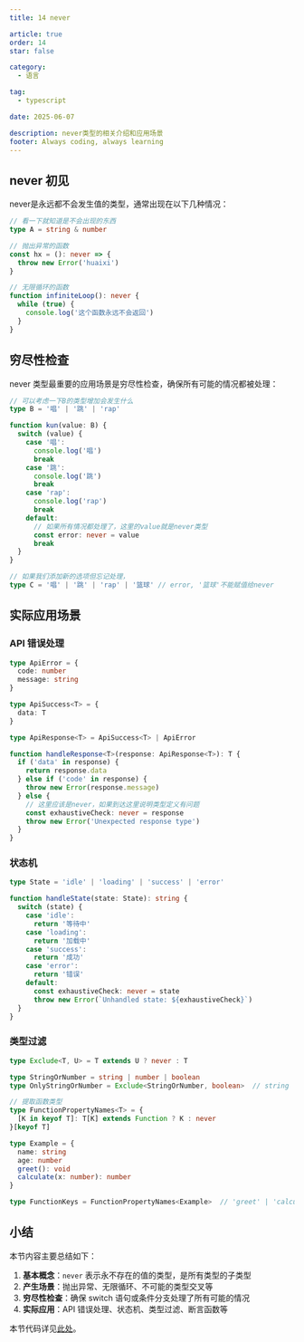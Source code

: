 ```yaml
---
title: 14 never

article: true
order: 14
star: false

category:
  - 语言

tag:
  - typescript

date: 2025-06-07

description: never类型的相关介绍和应用场景
footer: Always coding, always learning
---
```


<!-- more -->

## never 初见

never是永远都不会发生值的类型，通常出现在以下几种情况：

```typescript
// 看一下就知道是不会出现的东西
type A = string & number

// 抛出异常的函数
const hx = (): never => {
  throw new Error('huaixi')
}

// 无限循环的函数
function infiniteLoop(): never {
  while (true) {
    console.log('这个函数永远不会返回')
  }
}
```

## 穷尽性检查

never 类型最重要的应用场景是穷尽性检查，确保所有可能的情况都被处理：

```typescript
// 可以考虑一下B的类型增加会发生什么
type B = '唱' | '跳' | 'rap'

function kun(value: B) {
  switch (value) {
    case '唱':
      console.log('唱')
      break
    case '跳':
      console.log('跳')
      break
    case 'rap':
      console.log('rap')
      break
    default:
      // 如果所有情况都处理了，这里的value就是never类型
      const error: never = value
      break
  }
}

// 如果我们添加新的选项但忘记处理，
type C = '唱' | '跳' | 'rap' | '篮球' // error, '篮球'不能赋值给never
```

## 实际应用场景

### API 错误处理

```typescript
type ApiError = {
  code: number
  message: string
}

type ApiSuccess<T> = {
  data: T
}

type ApiResponse<T> = ApiSuccess<T> | ApiError

function handleResponse<T>(response: ApiResponse<T>): T {
  if ('data' in response) {
    return response.data
  } else if ('code' in response) {
    throw new Error(response.message)
  } else {
    // 这里应该是never，如果到达这里说明类型定义有问题
    const exhaustiveCheck: never = response
    throw new Error('Unexpected response type')
  }
}
```

### 状态机

```typescript
type State = 'idle' | 'loading' | 'success' | 'error'

function handleState(state: State): string {
  switch (state) {
    case 'idle':
      return '等待中'
    case 'loading':
      return '加载中'
    case 'success':
      return '成功'
    case 'error':
      return '错误'
    default:
      const exhaustiveCheck: never = state
      throw new Error(`Unhandled state: ${exhaustiveCheck}`)
  }
}
```

### 类型过滤

```typescript
type Exclude<T, U> = T extends U ? never : T

type StringOrNumber = string | number | boolean
type OnlyStringOrNumber = Exclude<StringOrNumber, boolean>  // string | number

// 提取函数类型
type FunctionPropertyNames<T> = {
  [K in keyof T]: T[K] extends Function ? K : never
}[keyof T]

type Example = {
  name: string
  age: number
  greet(): void
  calculate(x: number): number
}

type FunctionKeys = FunctionPropertyNames<Example>  // 'greet' | 'calculate'
```

## 小结

本节内容主要总结如下：

1. **基本概念**：`never` 表示永不存在的值的类型，是所有类型的子类型
2. **产生场景**：抛出异常、无限循环、不可能的类型交叉等
3. **穷尽性检查**：确保 switch 语句或条件分支处理了所有可能的情况
4. **实际应用**：API 错误处理、状态机、类型过滤、断言函数等

本节代码详见[此处](https://github.com/KBchulan/ClBlogs-Src/blob/main/blogs-main/typescript/14-never/index.ts)。

